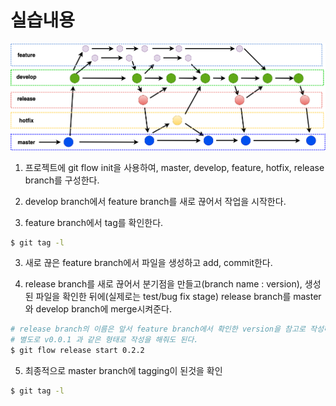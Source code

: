 # **실습내용**

![](./img/210129_git_flow.png)

1. 프로젝트에 git flow init을 사용하여, master, develop, feature, hotfix, release branch를 구성한다.

2. develop branch에서 feature branch를 새로 끊어서 작업을 시작한다.

3. feature branch에서 tag를 확인한다.

```bash
$ git tag -l
```

3. 새로 끊은 feature branch에서 파일을 생성하고 add, commit한다.

4. release branch를 새로 끊어서 분기점을 만들고(branch name : version), 생성된 파일을 확인한 뒤에(실제로는 test/bug fix stage) release branch를 master와 develop branch에 merge시켜준다.

```bash
# release branch의 이름은 앞서 feature branch에서 확인한 version을 참고로 작성해준다.
# 별도로 v0.0.1 과 같은 형태로 작성을 해줘도 된다.
$ git flow release start 0.2.2
```

5. 최종적으로 master branch에 tagging이 된것을 확인

```bash
$ git tag -l
```
